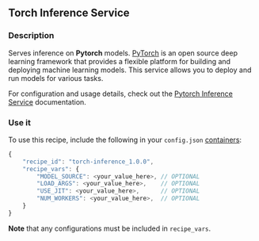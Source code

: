 ## Torch Inference Service

### Description

Serves inference on **Pytorch** models. [PyTorch](https://pytorch.org/) is an open source deep learning framework that provides a flexible platform for building and deploying machine learning models. This service allows you to deploy and run models for various tasks.

For configuration and usage details, check out the [Pytorch Inference Service](https://infernet-services.docs.ritual.net/reference/torch_inference_service) documentation.

### Use it

To use this recipe, include the following in your `config.json` [containers](https://docs.ritual.net/infernet/node/configuration#containers-arraycontainer_spec):

```js
{
    "recipe_id": "torch-inference_1.0.0",
    "recipe_vars": {
        "MODEL_SOURCE": <your_value_here>, // OPTIONAL
        "LOAD_ARGS": <your_value_here>,    // OPTIONAL
        "USE_JIT": <your_value_here>,      // OPTIONAL
        "NUM_WORKERS": <your_value_here>,  // OPTIONAL
    }
}
```

**Note** that any configurations must be included in `recipe_vars`.